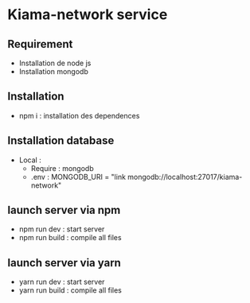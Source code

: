 # Kiama-network service

## Requirement
- Installation de node js
- Installation mongodb

## Installation
* npm i : installation des dependences

## Installation database
* Local :
    * Require : mongodb
    * .env :  MONGODB_URI = "link mongodb://localhost:27017/kiama-network"

## launch server via npm 
* npm run dev : start server
* npm run build : compile all files

## launch server via yarn
* yarn run dev : start server
* yarn run build : compile all files

